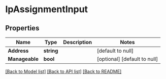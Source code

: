 # IpAssignmentInput

## Properties
Name | Type | Description | Notes
------------ | ------------- | ------------- | -------------
**Address** | **string** |  | [default to null]
**Manageable** | **bool** |  | [optional] [default to null]

[[Back to Model list]](../README.md#documentation-for-models) [[Back to API list]](../README.md#documentation-for-api-endpoints) [[Back to README]](../README.md)



